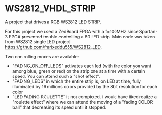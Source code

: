 # WS2812_VHDL_STRIP
A project that drives a RGB WS2812 LED STRIP.

For this project we used a ZedBoard FPGA with a f=100MHz since Spartan-3 FPGA presented trouble controlling a 60 LED strip. 
Main code was taken from WS2812 single LED project https://github.com/frarixeddu555/WS2812_LED.

Two controlling modes are available:
- "FADING_ON_OFF_LEDS" activates each led (with the color you want among blue, green or red) on the strip one at a time with a certain speed.
You can attend such a "shot effect".
- "FADING_LEDS" in which the entire strip is, on LED at time, fully illuminated by 16 millions colors provided by the 8bit resolution for each color.
- "LED FADING ROULETTE" is not completed. I would have liked realize a "roulette effect" where we can attend the moving of a "fading COLOR ball" that decreasing its speed until it stopped.  
